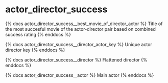 # actor_director_success

{% docs actor_director_success__best_movie_of_director_actor %}
Title of the most succesful movie of the actor-director pair based on combined success rating
{% enddocs %}

{% docs actor_director_success__director_actor_key %}
Unique actor director key
{% enddocs %}

{% docs actor_director_success__director %}
Flattened director
{% enddocs %}

{% docs actor_director_success__actor %}
Main actor
{% enddocs %}